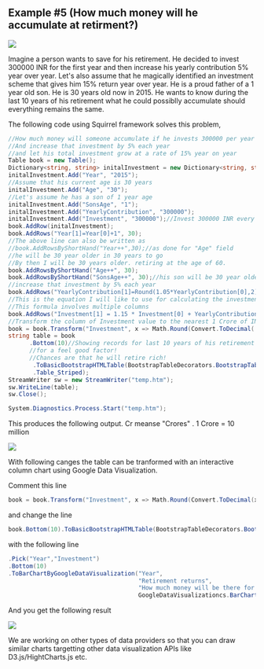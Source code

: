 Example #5 (How much money will he accumulate at retirment?)
------
<img src="https://encrypted-tbn0.gstatic.com/images?q=tbn:ANd9GcR60CoFfg6spATx_rPPm7MkeX-KQYpMi4eQkvQDFM1PUhlGyxJq"/>


Imagine a person wants to save for his retirement. He decided to invest 300000 INR for the first year and then increase his yearly contribution 5% year over year. Let's also assume that he magically identified an investment scheme that gives him 15% return year over year. He is a proud father of a 1 year old son. He is 30 years old now in 2015. He wants to know during the last 10 years of his retirement what he could possiblly accumulate should everything remains the same. 

The following code using Squirrel framework solves this problem, 
```csharp
//How much money will someone accumulate if he invests 300000 per year 
//And increase that investment by 5% each year 
//and let his total investment grow at a rate of 15% year on year
Table book = new Table();
Dictionary<string, string> initalInvestment = new Dictionary<string, string>(); 
initalInvestment.Add("Year", "2015");
//Assume that his current age is 30 years
initalInvestment.Add("Age", "30");       
//Let's assume he has a son of 1 year age
initalInvestment.Add("SonsAge", "1");
initalInvestment.Add("YearlyContribution", "300000");
initalInvestment.Add("Investment", "300000");//Invest 300000 INR every year.
book.AddRow(initalInvestment);
book.AddRows("Year[1]=Year[0]+1", 30);
//The above line can also be written as 
//book.AddRowsByShortHand("Year++",30);//as done for "Age" field
//he will be 30 year older in 30 years to go
//By then I will be 30 years older. retiring at the age of 60.
book.AddRowsByShortHand("Age++", 30);
book.AddRowsByShortHand("SonsAge++", 30);//his son will be 30 year older
//increase that investment by 5% each year
book.AddRows("YearlyContribution[1]=Round(1.05*YearlyContribution[0],2)", 30);
//This is the equation I will like to use for calculating the investment value 
//This formula involves multiple columns 
book.AddRows("Investment[1] = 1.15 * Investment[0] + YearlyContribution[0]", 30); 
//Transform the column of Investment value to the nearest 1 Crore of INR.
book = book.Transform("Investment", x => Math.Round(Convert.ToDecimal( x)/10000000,4) + " Cr");
string table = book
      .Bottom(10)//Showing records for last 10 years of his retirement
      //for a feel good factor!
      //Chances are that he will retire rich!        
       .ToBasicBootstrapHTMLTable(BootstrapTableDecorators.BootstrapTableClasses
       .Table_Striped);
StreamWriter sw = new StreamWriter("temp.htm");
sw.WriteLine(table);
sw.Close();

System.Diagnostics.Process.Start("temp.htm");
```

This produces the following output. Cr meanse "Crores" . 1 Crore = 10 million

<img src="http://gifyu.com/images/retirement.png" border="0">

With following canges the table can be tranformed with an interactive column chart using Google Data Visualization. 

Comment this line
```csharp
book = book.Transform("Investment", x => Math.Round(Convert.ToDecimal(x) / 10000000, 4).ToString());
```
and change the line
```csharp
book.Bottom(10).ToBasicBootstrapHTMLTable(BootstrapTableDecorators.BootstrapTableClasses.Table_Striped)
```
with the following line
```csharp
.Pick("Year","Investment")
.Bottom(10)
.ToBarChartByGoogleDataVisualization("Year", 
                                     "Retirement returns", 
                                     "How much money will be there for retirement",
                                     GoogleDataVisualizationcs.BarChartType.Column);
```

And you get the following result

<img src="http://g.recordit.co/9kDCXxkFYM.gif" border="0">

We are working on other types of data providers so that you can draw similar charts targetting other data visualization APIs like D3.js/HightCharts.js etc. 

